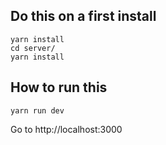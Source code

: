 ## Do this on a first install

```
yarn install
cd server/
yarn install
```

## How to run this

```
yarn run dev
```

Go to http://localhost:3000